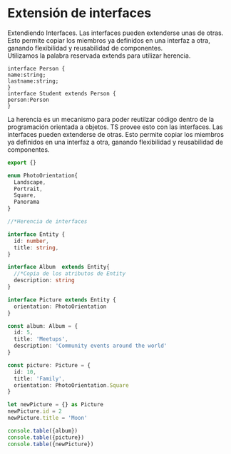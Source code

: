 # Extensión de interfaces

Extendiendo Interfaces. Las interfaces pueden extenderse unas de otras. Esto permite copiar los miembros ya definidos en una interfaz a otra, ganando flexibilidad y reusabilidad de componentes.  
Utilizamos la palabra reservada extends para utilizar herencia.

```
interface Person {
name:string;
lastname:string;
}
interface Student extends Person {
person:Person
}
```

La herencia es un mecanismo para poder reutilzar código dentro de la programación orientada a objetos. TS provee esto con las interfaces. Las interfaces pueden extenderse de otras. Esto permite copiar los miembros ya definidos en una interfaz a otra, ganando flexibilidad y reusabilidad de componentes.

```typescript
export {}

enum PhotoOrientation{
  Landscape,
  Portrait,
  Square,
  Panorama
}

//*Herencia de interfaces

interface Entity {
  id: number,
  title: string,
}

interface Album  extends Entity{
  //*Copia de los atributos de Entity
  description: string
}

interface Picture extends Entity {
  orientation: PhotoOrientation
}

const album: Album = {
  id: 5,
  title: 'Meetups',
  description: 'Community events around the world'
}

const picture: Picture = {
  id: 10,
  title: 'Family',
  orientation: PhotoOrientation.Square
}

let newPicture = {} as Picture
newPicture.id = 2
newPicture.title = 'Moon'

console.table({album})
console.table({picture})
console.table({newPicture})
```